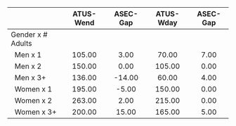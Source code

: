 
|                      |    ATUS-Wend |     ASEC-Gap |    ATUS-Wday |     ASEC-Gap |
| -------------------- | :----------: | :----------: | :----------: | :----------: |
| Gender x # Adults    |              |              |              |              |
| &nbsp;&nbsp;Men x 1  |       105.00 |         3.00 |        70.00 |         7.00 |
| &nbsp;&nbsp;Men x 2  |       150.00 |         0.00 |       105.00 |         0.00 |
| &nbsp;&nbsp;Men x 3+ |       136.00 |       -14.00 |        60.00 |         4.00 |
| &nbsp;&nbsp;Women x 1 |       195.00 |        -5.00 |       150.00 |         0.00 |
| &nbsp;&nbsp;Women x 2 |       263.00 |         2.00 |       215.00 |         0.00 |
| &nbsp;&nbsp;Women x 3+ |       200.00 |        15.00 |       165.00 |         5.00 |

